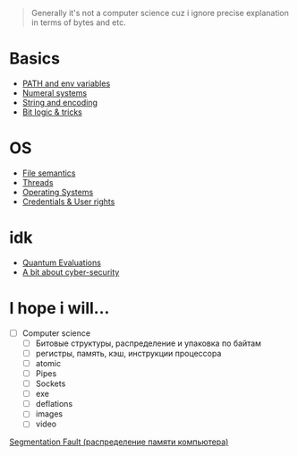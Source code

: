 > Generally it's not a computer science cuz i ignore precise explanation in terms of bytes and etc.
# Basics
* [PATH and env variables](resources/envs.md)
* [Numeral systems](resources/numeral-systems.md)
* [String and encoding](resources/string-implementation.md)
* [Bit logic & tricks](resources/bit-logic.md)
# OS
* [File semantics](resources/files.md)
* [Threads](resources/threads.md)
* [Operating Systems](resources/operating-systems.md)
* [Credentials & User rights](resources/user-control.md)
# idk
* [Quantum Evaluations](resources/quantum-evaluations.md)
* [A bit about cyber-security](resources/cyber-security.md)
# I hope i will...
- [ ]  Computer science
    - [ ]  Битовые структуры, распределение и упаковка по байтам
    - [ ]  регистры, память, кэш, инструкции процессора
    - [ ]  atomic
    - [ ]  Pipes
    - [ ]  Sockets
    - [ ]  exe
    - [ ]  deflations
    - [ ]  images
    - [ ]  video
        
[Segmentation Fault (распределение памяти компьютера)](https://habr.com/ru/companies/nix/articles/277759/)
